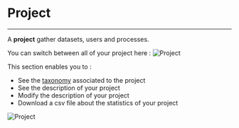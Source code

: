 # Project

-----------------

A **project** gather datasets, users and processes.

You can switch between all of your project here :
![Project](/images/web_ui/project.png)

This section enables you to :

- See the [taxonomy](interface.md "Definition") associated to the project
- See the description of your project
- Modify the description of your project
- Download a csv file about the statistics of your project

![Project](/images/web_ui/project_2.png)